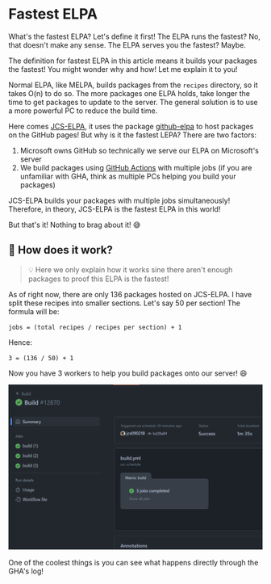 # Fastest ELPA


What's the fastest ELPA? Let's define it first! The ELPA runs the fastest? No,
that doesn't make any sense. The ELPA serves you the fastest? Maybe.

The definition for fastest ELPA in this article means it builds your packages
the fastest! You might wonder why and how! Let me explain it to you!

<!-- more -->

Normal ELPA, like MELPA, builds packages from the `recipes` directory, so it
takes O(n) to do so. The more packages one ELPA holds, take longer the time to
get packages to update to the server. The general solution is to use a more
powerful PC to reduce the build time.

Here comes [JCS-ELPA][], it uses the package [github-elpa][] to host packages
on the GitHub pages! But why is it the fastest LEPA? There are two factors:

1. Microsoft owns GitHub so technically we serve our ELPA on Microsoft's server
2. We build packages using [GitHub Actions][] with multiple jobs (if you are
unfamiliar with GHA, think as multiple PCs helping you build your packages)

JCS-ELPA builds your packages with multiple jobs simultaneously! Therefore,
in theory, JCS-ELPA is the fastest ELPA in this world!

But that's it! Nothing to brag about it! 😅

## 👷 How does it work?

> 💡 Here we only explain how it works sine there aren't enough packages to proof
> this ELPA is the fastest!

As of right now, there are only 136 packages hosted on JCS-ELPA. I have split
these recipes into smaller sections. Let's say 50 per section! The formula
will be:

```
jobs = (total recipes / recipes per section) + 1
```

Hence:

```
3 = (136 / 50) + 1
```

Now you have 3 workers to help you build packages onto our server! 😄

![](jobs.png)

One of the coolest things is you can see what happens directly through the GHA's
log!

[JCS-ELPA]: https://jcs-emacs.github.io/jcs-elpa/
[github-elpa]: https://github.com/10sr/github-elpa
[GitHub Actions]: https://github.com/features/actions

